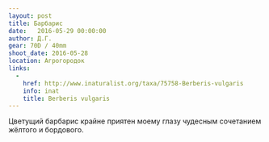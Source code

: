 ```yaml
---
layout: post
title: Барбарис
date:   2016-05-29 00:00:00
author: Д.Г.
gear: 70D / 40mm
shoot_date: 2016-05-28
location: Агрогородок
links:
  -
    href: http://www.inaturalist.org/taxa/75758-Berberis-vulgaris
    info: inat
    title: Berberis vulgaris
---
```


Цветущий барбарис крайне приятен моему глазу чудесным сочетанием жёлтого и бордового.
